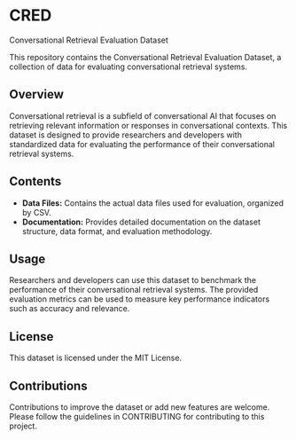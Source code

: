 # CRED
Conversational Retrieval Evaluation Dataset

This repository contains the Conversational Retrieval Evaluation Dataset, a collection of data for evaluating conversational retrieval systems.

## Overview
Conversational retrieval is a subfield of conversational AI that focuses on retrieving relevant information or responses in conversational contexts. This dataset is designed to provide researchers and developers with standardized data for evaluating the performance of their conversational retrieval systems.

## Contents
- **Data Files:** Contains the actual data files used for evaluation, organized by CSV.
- **Documentation:** Provides detailed documentation on the dataset structure, data format, and evaluation methodology.

## Usage
Researchers and developers can use this dataset to benchmark the performance of their conversational retrieval systems. The provided evaluation metrics can be used to measure key performance indicators such as accuracy and relevance.

## License
This dataset is licensed under the MIT License.

## Contributions
Contributions to improve the dataset or add new features are welcome. Please follow the guidelines in CONTRIBUTING for contributing to this project.
